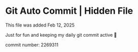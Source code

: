 # Git Auto Commit | Hidden File

This file was added Feb 12, 2025

Just for fun and keeping my daily git commit active 🤪

commit number: 2269311
